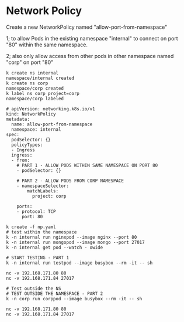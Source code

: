 # Network Policy

Create a new NetworkPolicy named "allow-port-from-namespace"

1; to allow Pods in the existing namespace "internal"
to connect on port "80" within the same namespace.

2; also only allow access from other pods in
other namespace named "corp" on port "80"

```
k create ns internal
namespace/internal created
k create ns corp
namespace/corp created
k label ns corp project=corp
namespace/corp labeled

# apiVersion: networking.k8s.io/v1
kind: NetworkPolicy
metadata:
  name: allow-port-from-namespace
  namespace: internal
spec:
  podSelector: {}
  policyTypes:
  - Ingress
  ingress:
  - from:
    # PART 1 - ALLOW PODS WITHIN SAME NAMESPACE ON PORT 80
    - podSelector: {}
 
    # PART 2 - ALLOW PODS FROM CORP NAMESPACE
    - namespaceSelector:
        matchLabels:
          project: corp

    ports:
    - protocol: TCP
      port: 80

k create -f np.yaml
# test within the namespace
k -n internal run nginxpod --image nginx --port 80
k -n internal run mongopod --image mongo --port 27017
k -n internal get pod --watch - owide

# START TESTING - PART 1
k -n internal run testpod --image busybox --rm -it -- sh

nc -v 192.168.171.80 80
nc -v 192.168.171.84 27017

# Test outside the NS
# TEST OUTSIDE THE NAMESPACE - PART 2
k -n corp run corppod --image busybox --rm -it -- sh

nc -v 192.168.171.80 80
nc -v 192.168.171.84 27017
```
